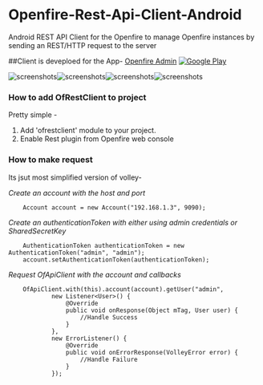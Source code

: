 # Openfire-Rest-Api-Client-Android
Android REST API Client for the Openfire to manage Openfire instances by sending an REST/HTTP request to the server

##Client is deveploed for the App- [Openfire Admin](https://play.google.com/store/apps/details?id=com.sked.ofadmin)
[![Google Play](http://developer.android.com/images/brand/en_generic_rgb_wo_60.png)](https://play.google.com/store/apps/details?id=com.sked.ofadmin)

![screenshots](http://lh3.googleusercontent.com/Jhq76egYE6jDs8InQRY2xz_Y2PEJ04lhiy1DKdH1ktgcJFVt-ZdtI-37t3F3Y3N0yOw=h310-rw)![screenshots](http://lh3.googleusercontent.com/PO59cEezJVqPQdCEVq4_qDDF1Le7uLJjJ6Ht0UCAUfZhEOUXTlK6K1cAglnzvqAuXas=h310-rw)![screenshots](http://lh3.googleusercontent.com/5QXbXZoNUzCgPCrdebTwdoQ8uf1PV6UgFB3Z1xe35C1GnXU-RYryT-xzn-yzJ49fHQ=h310-rw)![screenshots](http://lh3.googleusercontent.com/w6cSh1dPMtg_-sQ2o3M7cJQdkGvFkC6qZXNV-YmX4t7e_Y1xmRcA2DbmFPloS6lRe2k=h310-rw)

### How to add OfRestClient to project
Pretty simple - 

  1. Add 'ofrestclient' module to your project.
  2. Enable Rest plugin from Openfire web console

### How to make request 
Its jsut most simplified version of volley-

 *Create an account with the host and port* 
        
        Account account = new Account("192.168.1.3", 9090);
        
 *Create an authenticationToken with either using admin credentials or SharedSecretKey* 
        
        AuthenticationToken authenticationToken = new AuthenticationToken("admin", "admin");
        account.setAuthenticationToken(authenticationToken);
        
 *Request OfApiClient with the account and callbacks* 
        
        OfApiClient.with(this).account(account).getUser("admin",
                new Listener<User>() {
                    @Override
                    public void onResponse(Object mTag, User user) {
                        //Handle Success
                    }
                },
                new ErrorListener() {
                    @Override
                    public void onErrorResponse(VolleyError error) {
                        //Handle Failure
                    }
                });
  
  
